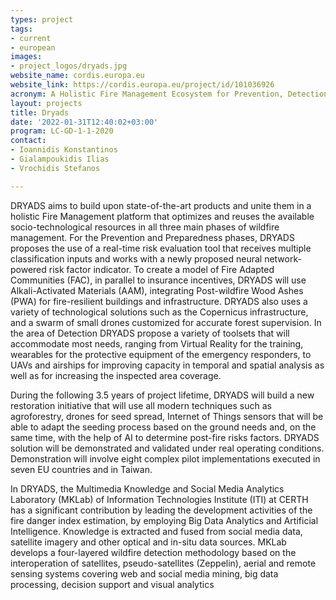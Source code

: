 ```yaml
---
types: project
tags:
- current 
- european
images:
- project_logos/dryads.jpg
website_name: cordis.europa.eu
website_link: https://cordis.europa.eu/project/id/101036926
acronym: A Holistic Fire Management Ecosystem for Prevention, Detection and Restoration of Environmental Disasters
layout: projects
title: Dryads
date: '2022-01-31T12:40:02+03:00'
program: LC-GD-1-1-2020
contact: 
- Ioannidis Konstantinos
- Gialampoukidis Ilias
- Vrochidis Stefanos 

---
```

<p>DRYADS aims to build upon state-of-the-art products and unite them in a holistic Fire Management platform that optimizes and reuses the available socio-technological resources in all three main phases of wildfire management. For the Prevention and Preparedness phases, DRYADS proposes the use of a real-time risk evaluation tool that receives multiple classification inputs and works with a newly proposed neural network-powered risk factor indicator. To create a model of Fire Adapted Communities (FAC), in parallel to insurance incentives, DRYADS will use Alkali-Activated Materials (AAM), integrating Post-wildfire Wood Ashes (PWA) for fire-resilient buildings and infrastructure. DRYADS also uses a variety of technological solutions such as the Copernicus infrastructure, and a swarm of small drones customized for accurate forest supervision. In the area of Detection DRYADS propose a variety of toolsets that will accommodate most needs, ranging from Virtual Reality for the training, wearables for the protective equipment of the emergency responders, to UAVs and airships for improving capacity in temporal and spatial analysis as well as for increasing the inspected area coverage.</p>
<p>During the following 3.5 years of project lifetime, DRYADS will build a new restoration initiative that will use all modern techniques such as agroforestry, drones for seed spread, Internet of Things sensors that will be able to adapt the seeding process based on the ground needs and, on the same time, with the help of AI to determine post-fire risks factors. DRYADS solution will be demonstrated and validated under real operating conditions. Demonstration will involve eight complex pilot implementations executed in seven EU countries and in Taiwan.</p>
<p>In DRYADS, the Multimedia Knowledge and Social Media Analytics Laboratory (MKLab) of Information Technologies Institute (ITI) at CERTH has a significant contribution by leading the development activities of the fire danger index estimation, by employing Big Data Analytics and Artificial Intelligence. Knowledge is extracted and fused from social media data, satellite imagery and other optical and in-situ data sources. MKLab  develops a four-layered wildfire detection methodology based on the interoperation of satellites, pseudo-satellites (Zeppelin), aerial and remote sensing systems covering web and social media mining, big data processing, decision support and visual analytics</p>
